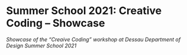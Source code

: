 # Summer School 2021: Creative Coding – Showcase

_Showcase of the “Creaive Coding” workshop at Dessau Department of Design Summer School 2021_

